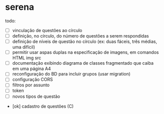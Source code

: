 # serena

todo:
- [ ] vinculação de questões ao círculo
- [ ] definição, no círculo, do número de questões a serem respondidas
- [ ] definição de níveis de questão no círculo (ex: duas fáceis, três médias, uma difícil)
- [ ] permitir usar aspas duplas na especificação de imagens, em comandos HTML img src
- [ ] documentação exibindo diagrama de classes fragmentado que caiba em uma página A4
- [ ] reconfiguração do BD para incluir grupos (usar migration)
- [ ] configuração CORS
- [ ] filtros por assunto
- [ ] token
- [ ] novos tipos de questão
- [ok] cadastro de questões (C)

